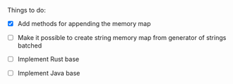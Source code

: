 Things to do:

- [x] Add methods for appending the memory map
- [ ] Make it possible to create string memory map from generator of strings batched
- [ ] Implement Rust base 
- [ ] Implement Java base

